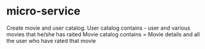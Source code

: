 # micro-service
Create movie and user catalog.
User catalog contains - user and various movies that he/she has raited
Movie catalog contains = Movie details and all the user who have rated that movie
